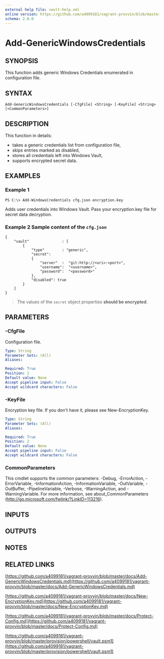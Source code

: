 ```yaml
---
external help file: vault-help.xml
online version: https://github.com/a4099181/vagrant-provvin/blob/master/docs/Add-GenericWindowsCredentials.md
schema: 2.0.0
---
```


# Add-GenericWindowsCredentials

## SYNOPSIS
This function adds generic Windows Credentials enumerated in configuration file.

## SYNTAX

```
Add-GenericWindowsCredentials [-CfgFile] <String> [-KeyFile] <String> [<CommonParameters>]
```

## DESCRIPTION
This function in details:
* takes a generic credentials list from configuration file,
* skips entries marked as disabled,
* stores all credentials left into Windows Vault,
* supports encrypted secret data.

## EXAMPLES

### Example 1
```
PS C:\> Add-WindowsCredentials cfg.json encryption.key
```

Adds user credentials into Windows Vault. Pass your encryption.key file for secret data decryption.

### Example 2 Sample content of the `cfg.json`
```
{
    "vault"               : [
        {
            "type"        : "generic",
            "secret":
            {
                "server"  :  "git:http://<uri>:<port>",
                "username":  "<username>",
                "password":  "<password>"
            },
            "disabled": true
        }
    ]
}
```

> The values of the `secret` object properties **should be encrypted**.

## PARAMETERS

### -CfgFile
Configuration file.

```yaml
Type: String
Parameter Sets: (All)
Aliases:

Required: True
Position: 1
Default value: None
Accept pipeline input: False
Accept wildcard characters: False
```

### -KeyFile
Encryption key file.
If you don't have it, please see New-EncryptionKey.

```yaml
Type: String
Parameter Sets: (All)
Aliases:

Required: True
Position: 2
Default value: None
Accept pipeline input: False
Accept wildcard characters: False
```

### CommonParameters
This cmdlet supports the common parameters: -Debug, -ErrorAction, -ErrorVariable, -InformationAction, -InformationVariable, -OutVariable, -OutBuffer, -PipelineVariable, -Verbose, -WarningAction, and -WarningVariable. For more information, see about_CommonParameters (http://go.microsoft.com/fwlink/?LinkID=113216).

## INPUTS

## OUTPUTS

## NOTES

## RELATED LINKS

[https://github.com/a4099181/vagrant-provvin/blob/master/docs/Add-GenericWindowsCredentials.md](https://github.com/a4099181/vagrant-provvin/blob/master/docs/Add-GenericWindowsCredentials.md)

[https://github.com/a4099181/vagrant-provvin/blob/master/docs/New-EncryptionKey.md](https://github.com/a4099181/vagrant-provvin/blob/master/docs/New-EncryptionKey.md)

[https://github.com/a4099181/vagrant-provvin/blob/master/docs/Protect-Config.md](https://github.com/a4099181/vagrant-provvin/blob/master/docs/Protect-Config.md)

[https://github.com/a4099181/vagrant-provvin/blob/master/provision/powershell/vault.psm1](https://github.com/a4099181/vagrant-provvin/blob/master/provision/powershell/vault.psm1)

